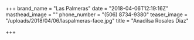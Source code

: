 +++
brand_name = "Las Palmeras"
date = "2018-04-06T12:19:16Z"
masthead_image = ""
phone_number = "(506) 8734-9380"
teaser_image = "/uploads/2018/04/06/laspalmeras-face.jpg"
title = "Anadilsa Rosales Diaz"

+++
